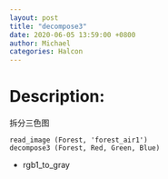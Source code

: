 ```yaml
---
layout: post
title: "decompose3"
date: 2020-06-05 13:59:00 +0800
author: Michael
categories: Halcon
---
```


# Description:

拆分三色图

	read_image (Forest, 'forest_air1')
	decompose3 (Forest, Red, Green, Blue)

- rgb1_to_gray